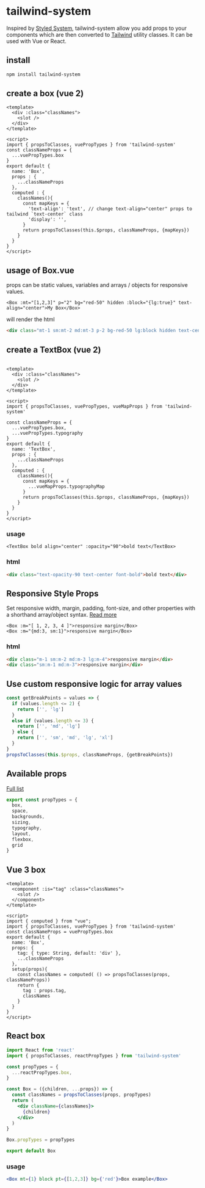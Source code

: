 # tailwind-system
Inspired by [Styled System](https://styled-system.com), tailwind-system allow you add props to your components which are then converted to [Tailwind](https://tailwindcss.com) utility classes. It can be used with Vue or React.

## install
```bash
npm install tailwind-system
```

## create a box (vue 2)
```vue
<template>
  <div :class="classNames">
    <slot />
  </div>
</template>

<script>
import { propsToClasses, vuePropTypes } from 'tailwind-system'
const classNameProps = {
  ...vuePropTypes.box
}
export default {
  name: 'Box',
  props : {
    ...classNameProps
  },
  computed : {
    classNames(){
      const mapKeys = {
        'text-align': 'text', // change text-align="center" props to tailwind `text-center` class
        'display': '',
      }
      return propsToClasses(this.$props, classNameProps, {mapKeys})
    }
  }
}
</script>

```
## usage of Box.vue
props can be static values, variables and arrays / objects for responsive values.
```vue
<Box :mt="[1,2,3]" p="2" bg="red-50" hidden :block="{lg:true}" text-align="center">My Box</Box>
```
will render the html
```html
<div class="mt-1 sm:mt-2 md:mt-3 p-2 bg-red-50 lg:block hidden text-center">My Box</div>
```

## create a TextBox (vue 2)
```vue

<template>
  <div :class="classNames">
    <slot />
  </div>
</template>

<script>
import { propsToClasses, vuePropTypes, vueMapProps } from 'tailwind-system'

const classNameProps = {
  ...vuePropTypes.box,
  ...vuePropTypes.typography
}
export default {
  name: 'TextBox',
  props : {
    ...classNameProps
  },
  computed : {
    classNames(){
      const mapKeys = {
        ...vueMapProps.typographyMap
      }
      return propsToClasses(this.$props, classNameProps, {mapKeys})
    }
  }
}
</script>
```
### usage
```vue
<TextBox bold align="center" :opacity="90">bold text</TextBox>
```
### html
```html
<div class="text-opacity-90 text-center font-bold">bold text</div>
```

## Responsive Style Props

Set responsive width, margin, padding, font-size, and other properties with a shorthand array/object syntax.
[Read more](https://styled-system.com/responsive-styles)

```vue
<Box :m="[ 1, 2, 3, 4 ]">responsive margin</Box>
<Box :m="{md:3, sm:1}">responsive margin</Box>
```

### html
```html
<div class="m-1 sm:m-2 md:m-3 lg:m-4">responsive margin</div>
<div class="sm:m-1 md:m-3">responsive margin</div>
```

## Use custom responsive logic for array values
```js
const getBreakPoints = values => {
  if (values.length <= 2) {
    return ['', 'lg']
  }
  else if (values.length <= 3) {
    return ['', 'md', 'lg']
  } else {
    return ['', 'sm', 'md', 'lg', 'xl']
  }
}
propsToClasses(this.$props, classNameProps, {getBreakPoints})

```

## Available props

[Full list](https://github.com/fatlinesofcode/tailwind-system/blob/main/src/vue/vuePropTypes.js)

```js
export const propTypes = {
  box,
  space,
  backgrounds,
  sizing,
  typography,
  layout,
  flexbox,
  grid
}
```

## Vue 3 box
```vue
<template>
  <component :is="tag" :class="classNames">
    <slot />
  </component>
</template>

<script>
import { computed } from "vue";
import { propsToClasses, vuePropTypes } from 'tailwind-system'
const classNameProps = vuePropTypes.box
export default {
  name: 'Box',
  props: {
    tag: { type: String, default: 'div' },
    ...classNameProps
  },
  setup(props){
    const classNames = computed( () => propsToClasses(props, classNameProps))
    return {
      tag : props.tag,
      classNames
    }
  }
}
</script>

```

## React box
```jsx
import React from 'react'
import { propsToClasses, reactPropTypes } from 'tailwind-system'

const propTypes = {
  ...reactPropTypes.box,
}

const Box = ({children, ...props}) => {
  const classNames = propsToClasses(props, propTypes)
  return (
    <div className={classNames}>
      {children}
    </div>
  )
}

Box.propTypes = propTypes

export default Box

```

### usage
```jsx
<Box mt={1} block pt={[1,2,3]} bg={'red'}>Box example</Box>
```
